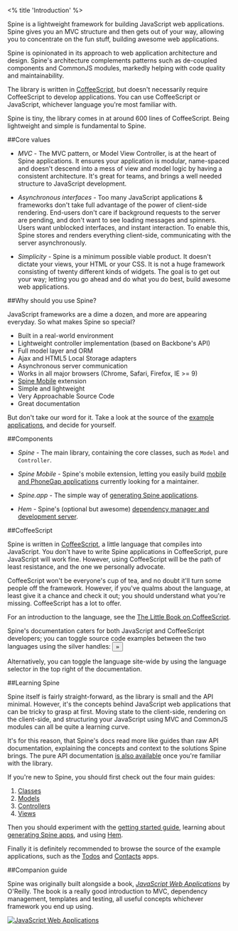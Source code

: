 <% title 'Introduction' %>

Spine is a lightweight framework for building JavaScript web applications. Spine gives you an MVC structure and then gets out of your way, allowing you to concentrate on the fun stuff, building awesome web applications.

Spine is opinionated in its approach to web application architecture and design. Spine's architecture complements patterns such as de-coupled components and CommonJS modules, markedly helping with code quality and maintainability.

The library is written in [CoffeeScript](http://jashkenas.github.com/coffee-script), but doesn't necessarily require CoffeeScript to develop applications. You can use CoffeeScript or JavaScript, whichever language you're most familiar with.

Spine is tiny, the library comes in at around 600 lines of CoffeeScript. Being lightweight and simple is fundamental to Spine.

##Core values

* *MVC* - The MVC pattern, or Model View Controller, is at the heart of Spine applications. It ensures your application is modular, name-spaced and doesn't descend into a mess of view and model logic by having a consistent architecture. It's great for teams, and brings a well needed structure to JavaScript development.

* *Asynchronous interfaces* - Too many JavaScript applications & frameworks don't take full advantage of the power of client-side rendering. End-users don't care if background requests to the server are pending, and don't want to see loading messages and spinners. Users want unblocked interfaces, and instant interaction. To enable this, Spine stores and renders everything client-side, communicating with the server asynchronously.

* *Simplicity* - Spine is a minimum possible viable product. It doesn't dictate your views, your HTML or your CSS. It is not a huge framework consisting of twenty different kinds of widgets. The goal is to get out your way; letting you go ahead and do what you do best, build awesome web applications.

##Why should you use Spine?

JavaScript frameworks are a dime a dozen, and more are appearing everyday. So what makes Spine so special?

* Built in a real-world environment
* Lightweight controller implementation (based on Backbone's API)
* Full model layer and ORM
* Ajax and HTML5 Local Storage adapters
* Asynchronous server communication
* Works in all major browsers (Chrome, Safari, Firefox, IE >= 9)
* [Spine Mobile](<%= mobile_path %>) extension
* Simple and lightweight
* Very Approachable Source Code
* Great documentation

But don't take our word for it. Take a look at the source of the [example applications](<%= pages_path("examples") %>), and decide for yourself.

##Components

* *Spine* - The main library, containing the core classes, such as `Model` and `Controller`.

* *Spine Mobile* - Spine's mobile extension, letting you easily build [mobile and PhoneGap applications](<%= mobile_path %>) currently looking for a maintainer.

* *Spine.app* - The simple way of [generating Spine applications](<%= docs_path("app") %>).

* *Hem* - Spine's (optional but awesome) [dependency manager and development server](<%= docs_path("hem") %>).

##CoffeeScript

Spine is written in [CoffeeScript](http://jashkenas.github.com/coffee-script/), a little language that compiles into JavaScript. You don't have to write Spine applications in CoffeeScript, pure JavaScript will work fine. However, using CoffeeScript will be the path of least resistance, and the one we personally advocate.

CoffeeScript won't be everyone's cup of tea, and no doubt it'll turn some people off the framework. However, if you've qualms about the language, at least give it a chance and check it out; you should understand what you're missing. CoffeeScript has a lot to offer.

For an introduction to the language, see the [The Little Book on CoffeeScript](http://arcturo.github.com/library/coffeescript/).

Spine's documentation caters for both JavaScript and CoffeeScript developers; you can toggle source code examples between the two languages using the silver handles: <button>»</button>

Alternatively, you can toggle the language site-wide by using the language selector in the top right of the documentation.

##Learning Spine

Spine itself is fairly straight-forward, as the library is small and the API minimal. However, it's the concepts behind JavaScript web applications that can be tricky to grasp at first. Moving state to the client-side, rendering on the client-side, and structuring your JavaScript using MVC and CommonJS modules can all be quite a learning curve.

It's for this reason, that Spine's docs read more like guides than raw API documentation, explaining the concepts and context to the solutions Spine brings. The pure API documentation [is also available](<%= api_path %>) once you're familiar with the library.

If you're new to Spine, you should first check out the four main guides:

1. [Classes](<%= docs_path("classes") %>)
1. [Models](<%= docs_path("models") %>)
1. [Controllers](<%= docs_path("controllers") %>)
1. [Views](<%= docs_path("views") %>)

Then you should experiment with the [getting started guide](<%= docs_path("started") %>), learning about [generating Spine apps](<%= docs_path("app") %>), and using [Hem](<%= docs_path("hem") %>).

Finally it is definitely recommended to browse the source of the example applications, such as the [Todos](http://github.com/maccman/spine.todos) and [Contacts](http://github.com/maccman/spine.contacts) apps.

##Companion guide

Spine was originally built alongside a book, [*JavaScript Web Applications*](http://oreilly.com/catalog/0636920018421) by O'Reilly. The book is a really good introduction to MVC, dependency management, templates and testing, all useful concepts whichever framework you end up using.

[![JavaScript Web Applications](http://covers.oreilly.com/images/0636920018421/cat.gif)](http://oreilly.com/catalog/0636920018421)
